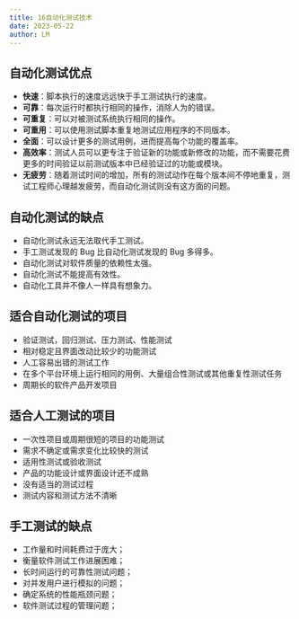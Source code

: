 ```yaml
---
title: 16自动化测试技术
date: 2023-05-22
author: LM
---
```


## 自动化测试优点

- **快速**：脚本执行的速度远远快于手工测试执行的速度。
- **可靠**：每次运行时都执行相同的操作，消除人为的错误。
- **可重复**：可以对被测试系统执行相同的操作。
- **可重用**：可以使用测试脚本重复地测试应用程序的不同版本。
- **全面**：可以设计更多的测试用例，进而提高每个功能的覆盖率。
- **高效率**：测试人员可以更专注于验证新的功能或新修改的功能，而不需要花费更多的时间验证以前测试版本中已经验证过的功能或模块。
- **无疲劳**：随着测试时间的增加，所有的测试动作在每个版本间不停地重复，测试工程师心理越发疲劳，而自动化测试则没有这方面的问题。

## 自动化测试的缺点

- 自动化测试永远无法取代手工测试。
- 手工测试发现的 Bug 比自动化测试发现的 Bug 多得多。
- 自动化测试对软件质量的依赖性太强。
- 自动化测试不能提高有效性。
- 自动化工具并不像人一样具有想象力。

## 适合自动化测试的项目

- 验证测试，回归测试、压力测试、性能测试
- 相对稳定且界面改动比较少的功能测试
- 人工容易出错的测试工作
- 在多个平台环境上运行相同的用例、大量组合性测试或其他重复性测试任务
- 周期长的软件产品开发项目


## 适合人工测试的项目

- 一次性项目或周期很短的项目的功能测试
- 需求不确定或需求变化比较快的测试
- 适用性测试或验收测试
- 产品的功能设计或界面设计还不成熟
- 没有适当的测试过程
- 测试内容和测试方法不清晰


## 手工测试的缺点

- 工作量和时间耗费过于庞大；
- 衡量软件测试工作进展困难；
- 长时间运行的可靠性测试问题；
- 对并发用户进行模拟的问题；
- 确定系统的性能瓶颈问题；
- 软件测试过程的管理问题；